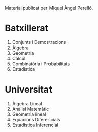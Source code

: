 Material publicat per Miquel Àngel Perelló.

# Batxillerat

1. Conjunts i Demostracions
2. Àlgebra
3. Geometria
4. Càlcul
5. Combinatòria i Probabilitats
6. Estadística


# Universitat

1. Àlgebra Lineal
2. Anàlisi Matemàtic
3. Geometria lineal
4. Equacions Diferencials
5. Estadística Inferencial


